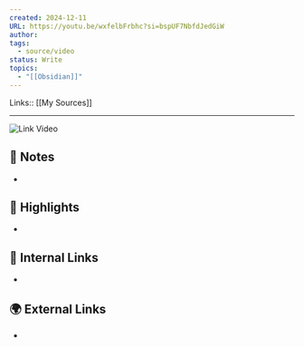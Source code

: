 ```yaml
---
created: 2024-12-11
URL: https://youtu.be/wxfelbFrbhc?si=bspUF7NbfdJedGiW
author: 
tags:
  - source/video
status: Write
topics:
  - "[[Obsidian]]"
---
```

Links:: [[My Sources]]

---

![Link Video](https://youtu.be/wxfelbFrbhc?si=bspUF7NbfdJedGiW)


## 📝 Notes

- 



## 🌟 Highlights 

- 



## 🔗 Internal Links

- 

## 🌍 External Links

- 



